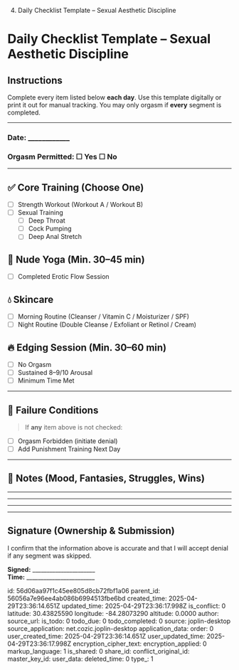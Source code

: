 4. Daily Checklist Template – Sexual Aesthetic Discipline

# Daily Checklist Template – Sexual Aesthetic Discipline

## Instructions
Complete every item listed below **each day**. Use this template digitally or print it out for manual tracking. You may only orgasm if **every** segment is completed.

---

### Date: ____________  
### Orgasm Permitted: ☐ Yes ☐ No

---

## ✅ Core Training (Choose One)
- ☐ Strength Workout (Workout A / Workout B)
- ☐ Sexual Training
  - ☐ Deep Throat
  - ☐ Cock Pumping
  - ☐ Deep Anal Stretch

## 🧘 Nude Yoga (Min. 30–45 min)
- ☐ Completed Erotic Flow Session

## 💧 Skincare
- ☐ Morning Routine (Cleanser / Vitamin C / Moisturizer / SPF)
- ☐ Night Routine (Double Cleanse / Exfoliant or Retinol / Cream)

## 🔥 Edging Session (Min. 30–60 min)
- ☐ No Orgasm
- ☐ Sustained 8–9/10 Arousal
- ☐ Minimum Time Met

---

## 🛑 Failure Conditions
> If **any** item above is not checked:
- ☐ Orgasm Forbidden (initiate denial)
- ☐ Add Punishment Training Next Day

---

## 📝 Notes (Mood, Fantasies, Struggles, Wins)
__________________________________________________
__________________________________________________
__________________________________________________

---

## Signature (Ownership & Submission)
I confirm that the information above is accurate and that I will accept denial if any segment was skipped.

**Signed:** ______________________  
**Time:** ________________________



id: 56d06aa97f1c45ee805d8cb72fbf1a06
parent_id: 56056a7e96ee4ab086b6994513fbe6bd
created_time: 2025-04-29T23:36:14.651Z
updated_time: 2025-04-29T23:36:17.998Z
is_conflict: 0
latitude: 30.43825590
longitude: -84.28073290
altitude: 0.0000
author: 
source_url: 
is_todo: 0
todo_due: 0
todo_completed: 0
source: joplin-desktop
source_application: net.cozic.joplin-desktop
application_data: 
order: 0
user_created_time: 2025-04-29T23:36:14.651Z
user_updated_time: 2025-04-29T23:36:17.998Z
encryption_cipher_text: 
encryption_applied: 0
markup_language: 1
is_shared: 0
share_id: 
conflict_original_id: 
master_key_id: 
user_data: 
deleted_time: 0
type_: 1